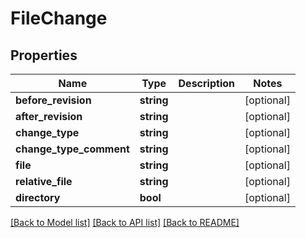 # FileChange

## Properties
Name | Type | Description | Notes
------------ | ------------- | ------------- | -------------
**before_revision** | **string** |  | [optional] 
**after_revision** | **string** |  | [optional] 
**change_type** | **string** |  | [optional] 
**change_type_comment** | **string** |  | [optional] 
**file** | **string** |  | [optional] 
**relative_file** | **string** |  | [optional] 
**directory** | **bool** |  | [optional] 

[[Back to Model list]](../README.md#documentation-for-models) [[Back to API list]](../README.md#documentation-for-api-endpoints) [[Back to README]](../README.md)


